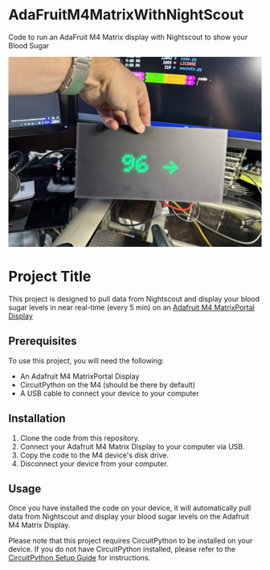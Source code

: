 # AdaFruitM4MatrixWithNightScout
Code to run an AdaFruit M4 Matrix display with Nightscout to show your Blood Sugar

![MatrixPortal m4 with blood sugar](ImgForReadme/IMG_1330.jpg)

# Project Title

This project is designed to pull data from Nightscout and display your blood sugar levels in near real-time (every 5 min) on an [Adafruit M4 MatrixPortal Display](https://learn.adafruit.com/adafruit-matrixportal-m4/overview)

## Prerequisites

To use this project, you will need the following:

- An Adafruit M4 MatrixPortal Display
- CircuitPython on the M4 (should be there by default)
- A USB cable to connect your device to your computer

## Installation

1. Clone the code from this repository.
2. Connect your Adafruit M4 Matrix Display to your computer via USB.
3. Copy the code to the M4 device's disk drive.
4. Disconnect your device from your computer.

## Usage

Once you have installed the code on your device, it will automatically pull data from Nightscout and display your blood sugar levels on the Adafruit M4 Matrix Display.

Please note that this project requires CircuitPython to be installed on your device. If you do not have CircuitPython installed, please refer to the [CircuitPython Setup Guide](https://learn.adafruit.com/adafruit-matrixportal-m4/circuitpython-setup) for instructions.
